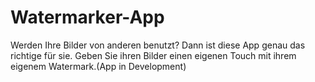 # Watermarker-App

Werden Ihre Bilder von anderen benutzt? Dann ist diese App genau das richtige für sie.
Geben Sie ihren Bilder einen eigenen Touch mit ihrem eigenem Watermark.(App in Development)
